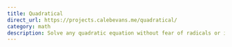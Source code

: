 ```yaml
---
title: Quadratical
direct_url: https://projects.calebevans.me/quadratical/
category: math
description: Solve any quadratic equation without fear of radicals or imaginary numbers
---
```

